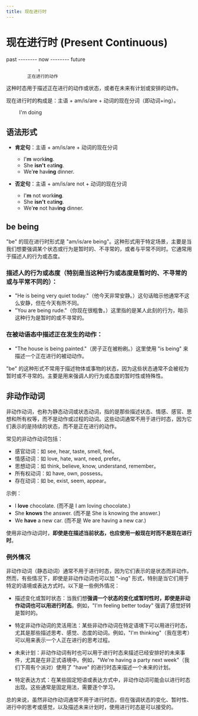 ```yaml
---
title: 现在进行时
---
```


# 现在进行时 (Present Continuous)

past -------- now -------- future

                ↑
            正在进行的动作

这种时态用于描述正在进行的动作或状态，或者在未来有计划或安排的动作。

现在进行时的构成是：主语 + am/is/are + 动词的现在分词（即动词+ing）。

&nbsp;&nbsp;&nbsp;&nbsp;&nbsp;&nbsp;&nbsp;&nbsp;&nbsp;I'm doing

## 语法形式

- **肯定句**：主语 + am/is/are + 动词的现在分词

  - I'**m** work**ing**.
  - She **isn't** eat**ing**.
  - We'**re** hav**ing** dinner.

- **否定句**：主语 + am/is/are not + 动词的现在分词

  - I'**m** not work**ing**.
  - She **isn't** eat**ing**.
  - We'**re** not hav**ing** dinner.

## be being

"be" 的现在进行时形式是 "am/is/are being"。这种形式用于特定场景，主要是当我们想要强调某个状态或行为是暂时的、不寻常的，或者与平常不同时。它通常用于描述人的行为或态度。

### 描述人的行为或态度（特别是当这种行为或态度是暂时的、不寻常的或与平常不同的）：

- "He is being very quiet today."（他今天非常安静。）这句话暗示他通常不这么安静，但在今天有所不同。
- "You are being rude."（你现在很粗鲁。）这里指的是某人此刻的行为，暗示这种行为是暂时的或不寻常的。

### 在被动语态中描述正在发生的动作：

- "The house is being painted."（房子正在被粉刷。）这里使用 "is being" 来描述一个正在进行的被动动作。

"be" 的这种形式不常用于描述物体或事物的状态，因为这些状态通常不会被视为暂时或不寻常的。主要是用来强调人的行为或态度的暂时性或特殊性。

## 非动作动词

非动作动词，也称为静态动词或状态动词，指的是那些描述状态、情感、感官、思想和所有权等，而不是动作或过程的动词。这些动词通常不用于进行时态，因为它们表示的是持续的状态，而不是正在进行的动作。

常见的非动作动词包括：

- 感官动词：如 see, hear, taste, smell, feel。
- 情感动词：如 love, hate, want, need, prefer。
- 思想动词：如 think, believe, know, understand, remember。
- 所有权动词：如 have, own, possess。
- 存在动词：如 be, exist, seem, appear。

示例：

- I **love** chocolate. (而不是 I am loving chocolate.)
- She **knows** the answer. (而不是 She is knowing the answer.)
- We **have** a new car. (而不是 We are having a new car.)

使用非动作动词时，**即使是在描述当前状态，也应使用一般现在时而不是现在进行时**。

### 例外情况

非动作动词（静态动词）通常不用于进行时态，因为它们表示的是状态而非动作。然而，有些情况下，即使是非动作动词也可以加 "-ing" 形式，特别是当它们用于特定的语境或表达方式时。以下是一些例外情况：

- 描述变化或暂时状态：当我们想**强调一个状态的变化或暂时性时，即使是非动作动词也可以用进行时态**。例如，"I'm feeling better today" 强调了感觉好转是暂时的。

- 特定非动作动词的灵活用法：某些非动作动词在特定语境下可以用进行时态，尤其是那些描述思考、感觉、态度的动词。例如，"I'm thinking"（我在思考）可以用来表示一个人正在进行的思考过程。

- 未来计划：非动作动词有时也可以用于进行时态来描述已经安排好的未来事件，尤其是在非正式语境中。例如，"We're having a party next week"（我们下周有个派对）使用了 "have" 的进行时态来描述一个未来的计划。

- 特定表达方式：在某些固定短语或表达方式中，非动作动词可能会以进行时态出现。这些通常是固定用法，需要逐个学习。

总的来说，虽然非动作动词通常不用于进行时态，但在强调状态的变化、暂时性、进行中的思考或感觉，以及描述未来计划时，使用进行时态是可以接受的。
